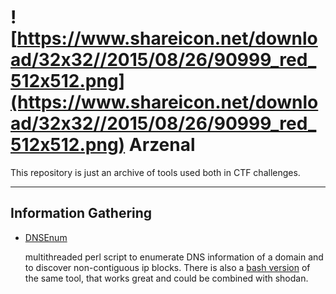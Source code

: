 # ![https://www.shareicon.net/download/32x32//2015/08/26/90999_red_512x512.png](https://www.shareicon.net/download/32x32//2015/08/26/90999_red_512x512.png) Arzenal 

This repository is just an archive of tools used both in CTF challenges.

--------------

Information Gathering
---------------------
* [DNSEnum](https://github.com/fwaeytens/dnsenum)

    multithreaded perl script to enumerate DNS information of a domain and to discover non-contiguous ip blocks.
    There is also a [bash version](https://github.com/theMiddleBlue/DNSenum) of the same tool, that works great and could be    combined with shodan.    
